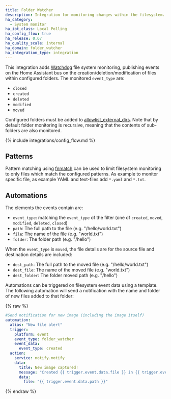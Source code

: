 ```yaml
---
title: Folder Watcher
description: Integration for monitoring changes within the filesystem.
ha_category:
  - System monitor
ha_iot_class: Local Polling
ha_config_flow: true
ha_release: 0.67
ha_quality_scale: internal
ha_domain: folder_watcher
ha_integration_type: integration
---
```


This integration adds [Watchdog](https://pythonhosted.org/watchdog/) file system monitoring, publishing events on the Home Assistant bus on the creation/deletion/modification of files within configured folders. The monitored `event_type` are:

- `closed`
- `created`
- `deleted`
- `modified`
- `moved`

Configured folders must be added to [allowlist_external_dirs](/docs/configuration/basic/). Note that by default folder monitoring is recursive, meaning that the contents of sub-folders are also monitored.

{% include integrations/config_flow.md %}

## Patterns

Pattern matching using [fnmatch](https://docs.python.org/3.6/library/fnmatch.html) can be used to limit filesystem monitoring to only files which match the configured patterns.
As example to monitor specific file, as example YAML and text-files add `*.yaml` and `*.txt`.

## Automations

The elements the events contain are:
- `event_type`: matching the `event_type` of the filter (one of `created`, `moved`, `modified`, `deleted`, `closed`)
- `path`: The full path to the file (e.g. "/hello/world.txt")
- `file`: The name of the file (e.g. "world.txt")
- `folder`: The folder path (e.g. "/hello")

When the `event_type` is `moved`, the file details are for the source file and destination details are included:
- `dest_path`: The full path to the moved file (e.g. "/hello/world.txt")
- `dest_file`: The name of the moved file (e.g. "world.txt")
- `dest_folder`: The folder moved path (e.g. "/hello")

Automations can be triggered on filesystem event data using a template. The following automation will send a notification with the name and folder of new files added to that folder:

{% raw %}

```yaml
#Send notification for new image (including the image itself)
automation:
  alias: "New file alert"
  trigger:
    platform: event
    event_type: folder_watcher
    event_data:
      event_type: created
  action:
    service: notify.notify
    data:
      title: New image captured!
      message: "Created {{ trigger.event.data.file }} in {{ trigger.event.data.folder }}"
      data:
        file: "{{ trigger.event.data.path }}"
```

{% endraw %}
